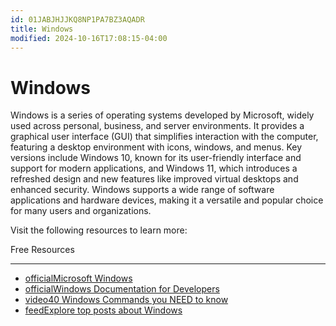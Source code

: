 ```yaml
---
id: 01JABJHJJKQ8NP1PA7BZ3AQADR
title: Windows
modified: 2024-10-16T17:08:15-04:00
---
```

# Windows

Windows is a series of operating systems developed by Microsoft, widely used across personal, business, and server environments. It provides a graphical user interface (GUI) that simplifies interaction with the computer, featuring a desktop environment with icons, windows, and menus. Key versions include Windows 10, known for its user-friendly interface and support for modern applications, and Windows 11, which introduces a refreshed design and new features like improved virtual desktops and enhanced security. Windows supports a wide range of software applications and hardware devices, making it a versatile and popular choice for many users and organizations.

Visit the following resources to learn more:

Free Resources

---

- [officialMicrosoft Windows](http://microsoft.com/windows)
- [officialWindows Documentation for Developers](https://learn.microsoft.com/en-us/windows/)
- [video40 Windows Commands you NEED to know](https://www.youtube.com/watch?v=Jfvg3CS1X3A&)
- [feedExplore top posts about Windows](https://app.daily.dev/tags/windows?ref=roadmapsh)